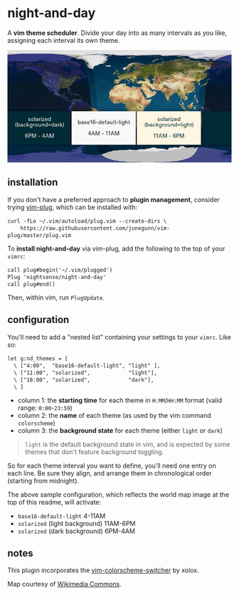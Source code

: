 # night-and-day

A **vim theme scheduler**. Divide your day into as many intervals as you like, assigning each interval its own theme.

![](map.jpg)

## installation

If you don't have a preferred approach to **plugin management**, consider trying [vim-plug](https://github.com/junegunn/vim-plug), which can be installed with:

~~~
curl -fLo ~/.vim/autoload/plug.vim --create-dirs \
    https://raw.githubusercontent.com/junegunn/vim-plug/master/plug.vim
~~~

To **install night-and-day** via vim-plug, add the following to the top of your `vimrc`:

~~~
call plug#begin('~/.vim/plugged')
Plug 'nightsense/night-and-day'
call plug#end()
~~~

Then, within vim, run `PlugUpdate`.

## configuration

You'll need to add a "nested list" containing your settings to your `vimrc`. Like so:

```
let g:nd_themes = [
  \ ["4:00",  "base16-default-light", "light" ],
  \ ["11:00", "solarized",            "light"],
  \ ["18:00", "solarized",            "dark"],
  \ ]
```

- column 1: the **starting time** for each theme in `H:MM`/`HH:MM` format (valid range: `0:00`-`23:59`)
- column 2: the **name** of each theme (as used by the vim command `colorscheme`)
- column 3: the **background state** for each theme (either `light` or `dark`)

> `light` is the default background state in vim, and is expected by some themes that don't feature background toggling.

So for each theme interval you want to define, you'll need one entry on each line. Be sure they align, and arrange them in chronological order (starting from midnight).

The above sample configuration, which reflects the world map image at the top of this readme, will activate:

- `base16-default-light` 4-11AM
- `solarized` (light background) 11AM-6PM
- `solarized` (dark background) 6PM-4AM

## notes

This plugin incorporates the [vim-colorscheme-switcher](https://github.com/xolox/vim-colorscheme-switcher) by xolox.

Map courtesy of [Wikimedia Commons](https://commons.wikimedia.org/wiki/File:Daylight_Map,_nonscientific_(0900_UTC).jpg).
